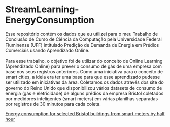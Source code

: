 # StreamLearning-EnergyConsumption
Esse repositório contém os dados que eu utilizei para o meu Trabalho de Conclusão de Curso de Ciência da Computação pela Universidade Federal Fluminense (UFF) intitulado Predição de Demanda de Energia em Prédios Comerciais usando Aprendizado Online.
<br><br>
Para esse trabalho, o objetivo foi de utilizar do conceito de Online Learning (Aprendizado Online) para prever o consumo de gás de uma empresa com base nos seus registros anteriores. Como uma iniciativa para o conceito de smart cities, a ideia era ter uma base para que esse aprendizado pudesse ser utilizado em iniciativas da área. Coletamos os dados através dos site do governo do Reino Unido que disponibilizou vários datasets de consumo de energia (gás e eletricidade) de alguns prédios da empresa Bristol coletados por medidores inteligentes (smart meters) em várias planilhas separadas por registros de 30 minutos para cada coleta.

<a href="https://data.gov.uk/dataset/1b41eb5c-4b7a-4f60-ae0f-3a78c73953bf/energy-consumption-for-selected-bristol-buildings-from-smart-meters-by-half-hour">Energy consumption for selected Bristol buildings from smart meters by half hour</a>
